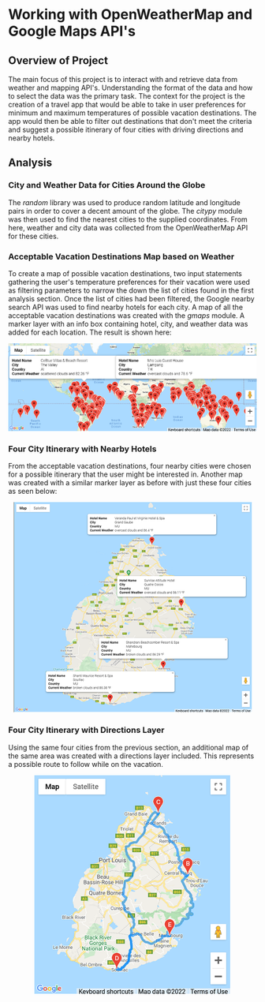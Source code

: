 # **Working with OpenWeatherMap and Google Maps API's**

## **Overview of Project**
The main focus of this project is to interact with and retrieve data from
weather and mapping API's. Understanding the format of the data and how to
select the data was the primary task. The context for the project is the
creation of a travel app that would be able to take in user preferences for
minimum and maximum temperatures of possible vacation destinations. The app
would then be able to filter out destinations that don't meet the criteria and
suggest a possible itinerary of four cities with driving directions and nearby
hotels.

## **Analysis**
### **City and Weather Data for Cities Around the Globe**
The *random* library was used to produce random latitude and longitude pairs in
order to cover a decent amount of the globe. The *citypy* module was then used
to find the nearest cities to the supplied coordinates. From here, weather and
city data was collected from the OpenWeatherMap API for these cities.

### **Acceptable Vacation Destinations Map based on Weather**
To create a map of possible vacation destinations, two input statements
gathering the user's temperature preferences for their vacation were used as
filtering parameters to narrow the down the list of cities found in the first
analysis section. Once the list of cities had been filtered, the Google nearby
search API was used to find nearby hotels for each city. A map of all the
acceptable vacation destinations was created with the *gmaps* module. A marker
layer with an info box containing hotel, city, and weather data was added for
each location. The result is shown here:

<div align="center">
    <img src="Vacation_Search/WeatherPy_Vacation_Map.png" alt="world map" />
</div>

### **Four City Itinerary with Nearby Hotels**
From the acceptable vacation destinations, four nearby cities were chosen for a
possible itinerary that the user might be interested in. Another map was created
with a similar marker layer as before with just these four cities as seen below:

<div align="center">
    <img src="Vacation_Itinerary/WeatherPy_Travel_Map_Markers.png" alt="four city itinerary with nearby hotels" />
</div>

### **Four City Itinerary with Directions Layer**
Using the same four cities from the previous section, an additional map of the
same area was created with a directions layer included. This represents a
possible route to follow while on the vacation.

<div align="center">
    <img src="Vacation_Itinerary/WeatherPy_Travel_Map.png" alt="four city itinerary with directions" />
</div>


